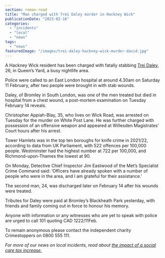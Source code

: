 ```yaml
---
section: roman-road
title: "Man charged with Trei Daley murder in Hackney Wick"
publicationDate: "2023-02-16"
categories: 
  - "incidents"
  - "local"
  - "news"
tags: 
  - "news"
featuredImage: "/images/trei-daley-hackney-wick-murder-david.jpg"
---
```


A Hackney Wick resident has been charged with fatally stabbing [Trei Daley](https://www.bbc.co.uk/news/uk-england-london-64615885), 26, in Queen’s Yard, a busy nightlife area.

Police were called to an East London hospital at around 4.30am on Saturday 11 February, after two people were brought in with stab wounds.

Daley, of Bromley in South London, was one of the men treated but died in hospital from a chest wound, a post-mortem examination on Tuesday February 14 reveals.

Christopher Appiah-Blay, 35, who lives on Wick Road, was arrested on Tuesday for the murder on White Post Lane. He was further charged with possession of an offensive weapon and appeared at Willesden Magistrates' Court hours after his arrest.

Tower Hamlets was in the top ten boroughs for knife crime in 2021/22, according to data from UK Parliament, with 522 offences per 100,000 people. Westminster had the highest number at 722 per 100,000, and Richmond-upon-Thames the lowest at 90. 

On Monday, Detective Chief Inspector Jim Eastwood of the Met’s Specialist Crime Command said: ‘Officers have already spoken with a number of people who were in the area, and I am grateful for their assistance.'

The second man, 24, was discharged later on February 14 after his wounds were treated.

Tributes for Daley were paid at Bromley’s Blackheath Park yesterday, with friends and family coming out in force to honour his memory.

Anyone with information or any witnesses who are yet to speak with police are urged to call 101 quoting CAD 1222/11Feb. 

To remain anonymous please contact the independent charity Crimestoppers on 0800 555 111.

_For more of our news on local incidents, read about_ [_the impact of a social care tax increase._](https://romanroadlondon.com/tower-hamlets-freeze-council-tax-2023-2024/)

